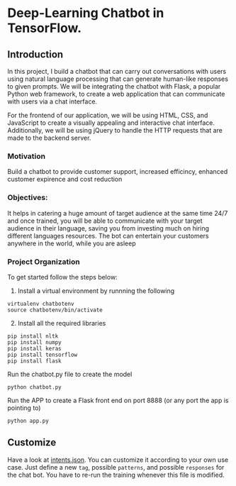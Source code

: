 # Deep-Learning Chatbot in TensorFlow. 


## Introduction

In this project, I build a chatbot that can carry out conversations with users using natural language processing that can generate human-like responses to given prompts. We will be integrating the chatbot with Flask, a popular Python web framework, to create a web application that can communicate with users via a chat interface.

For the frontend of our application, we will be using HTML, CSS, and JavaScript to create a visually appealing and interactive chat interface. Additionally, we will be using jQuery to handle the HTTP requests that are made to the backend server.

 
### Motivation

Build a chatbot to provide customer support, increased efficincy, enhanced customer expirence and cost reduction


### Objectives:

It helps in catering a huge amount of target audience at the same time 24/7 and once trained, you will be able to communicate with your target audience in their language, saving you from investing much on hiring different languages resources. The bot can entertain your customers anywhere in the world, while you are asleep


### Project Organization

To get started follow the steps below:

1. Install a virtual environment by runnning the following
```
virtualenv chatbotenv
source chatbotenv/bin/activate
```

2. Install all the required libraries 
```
pip install nltk
pip install numpy
pip install keras
pip install tensorflow
pip install flask
```

Run the chatbot.py file to create the model
```
python chatbot.py
```

Run the APP to create a Flask front end on port 8888 (or any port the app is pointing to)
```
python app.py
```

## Customize
Have a look at [intents.json](intents.json). You can customize it according to your own use case. Just define a new `tag`, possible `patterns`, and possible `responses` for the chat bot. You have to re-run the training whenever this file is modified.
